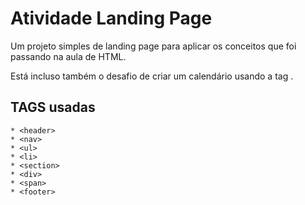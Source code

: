 # Atividade Landing Page

Um projeto simples de landing page para aplicar os conceitos que foi passando na aula de HTML.

Está incluso também o desafio de criar um calendário usando a tag <table>.

## TAGS usadas
    * <header>
    * <nav>
    * <ul>
    * <li>
    * <section>
    * <div>
    * <span>
    * <footer>


